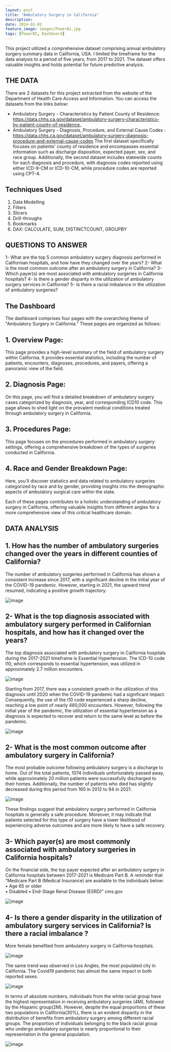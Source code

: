 ```yaml
---
layout: post
title: "Ambulatory Surgery in California"
description:
date: 2024-01-02
feature_image: images/PowerBi.jpg
tags: [PowerBI, Dashboard]
---
```


This project utilized a comprehensive dataset comprising annual ambulatory surgery summary data in California, USA. I limited the timeframe for the data analysis to a period of five years, from 2017 to 2021.
The dataset offers valuable insights and holds potential for future predictive analysis.

<!--more-->

## THE DATA
There are 2 datasets for this project extracted from the website of the Department of Health Care Access and Information. 
You can access the datasets from the links below: 
-	Ambulatory Surgery - Characteristics by Patient County of Residence:  https://data.chhs.ca.gov/dataset/ambulatory-surgery-characteristics-by-patient-county-of-residence_ 
-	Ambulatory Surgery - Diagnosis, Procedure, and External Cause Codes : https://data.chhs.ca.gov/dataset/ambulatory-surgery-diagnosis-procedure-and-external-cause-codes 
The first dataset specifically focuses on patients' county of residence and encompasses essential information such as discharge disposition, expected payer, sex, and race group. Additionally, the second dataset includes statewide counts for each diagnosis and procedure, with diagnosis codes reported using either ICD-9-CM or ICD-10-CM, while procedure codes are reported using CPT-4. 

## Techniques Used 
1. Data Modelling
2. Filters
3. Slicers
4. Drill-throughs
5. Bookmarks
6. DAX: CALCULATE, SUM, DISTINCTCOUNT, GROUPBY


## QUESTIONS TO ANSWER
1-	What are the top 5 common ambulatory surgery diagnosis performed in Californian hospitals, and how have they changed over the years?
2-	What is the most common outcome after an ambulatory surgery in California?
3-	Which payer(s) are most associated with ambulatory surgeries in California hospitals?
4-	Is there a gender disparity in the utilization of ambulatory surgery services in California?
5-	Is there a racial imbalance in the utilization of ambulatory surgeries?

## The Dashboard
The dashboard comprises four pages with the overarching theme of "Ambulatory Surgery in California." These pages are organized as follows:

## 1. Overview Page: 
This page provides a high-level summary of the field of ambulatory surgery within California. It provides essential statistics, including the number of patients, encounters, diagnoses, procedures, and payers, offering a panoramic view of the field.

## 2. Diagnosis Page: 
On this page, you will find a detailed breakdown of ambulatory surgery cases categorized by diagnosis, year, and corresponding ICD10 code. This page allows to shed light on the prevalent medical conditions treated through ambulatory surgery in California.

## 3. Procedures Page: 
This page focuses on the procedures performed in ambulatory surgery settings, offering a comprehensive breakdown of the types of surgeries conducted in California.

## 4. Race and Gender Breakdown Page: 
Here, you'll discover statistics and data related to ambulatory surgeries categorized by race and by gender, providing insights into the demographic aspects of ambulatory surgical care within the state.

Each of these pages contributes to a holistic understanding of ambulatory surgery in California, offering valuable insights from different angles for a more comprehensive view of this critical healthcare domain.

## DATA ANALYSIS

## 1.	How has the number of ambulatory surgeries changed over the years in different counties of California?
The number of ambulatory surgeries performed in California has shown a consistent increase since 2017, with a significant decline in the initial year of the COVID-19 pandemic. However, starting in 2021, the upward trend resumed, indicating a positive growth trajectory.

![image](https://github.com/YounesKhamouna/youneskhamouna.github.io/assets/142261924/7cc55597-ea9f-4161-a7be-1c266dbac90c)

## 2-	What is the top diagnosis associated with ambulatory surgery performed in Californian hospitals, and how has it changed over the years?
The top diagnosis associated with ambulatory surgery in California hospitals during the 2017-2021 timeframe is Essential Hypertension.
The ICD-10 code I10, which corresponds to essential hypertension, was utilized in approximately 2.7 million encounters.

![image](https://github.com/YounesKhamouna/youneskhamouna.github.io/assets/142261924/1c814bba-c93b-45bc-b686-8db957d6ac57)

Starting from 2017, there was a consistent growth in the utilization of this diagnosis until 2020 when the COVID-19 pandemic had a significant impact. Consequently, the use of the I10 code experienced a sharp decline, reaching a low point of nearly 480,000 encounters. 
However, following the initial year of the pandemic, the utilization of essential hypertension as a diagnosis is expected to recover and return to the same level as before the pandemic.

![image](https://github.com/YounesKhamouna/youneskhamouna.github.io/assets/142261924/b2e07246-8480-4ce7-9e11-864e6351e9e6)

## 2-	What is the most common outcome after ambulatory surgery in California?
The most probable outcome following ambulatory surgery is a discharge to home. Out of the total patients, 1074 individuals unfortunately passed away, while approximately 20 million patients were successfully discharged to their homes. Additionally, the number of patients who died has slightly decreased during this period from 160 in 2012 to 94 in 2021.

![image](https://github.com/YounesKhamouna/youneskhamouna.github.io/assets/142261924/28cb49ed-2551-4b97-8aab-311f05bcaba2)

These findings suggest that ambulatory surgery performed in California hospitals is generally a safe procedure. Moreover, it may indicate that patients selected for this type of surgery have a lower likelihood of experiencing adverse outcomes and are more likely to have a safe recovery.

## 3-	Which payer(s) are most commonly associated with ambulatory surgeries in California hospitals?
On the financial side, the top payer expected after an ambulatory surgery in California hospitals between 2017-2021 is Medicare Part B. 
A reminder that “Medicare Part B (Medical Insurance) are available to the individuals below:
•	Age 65 or older  
•	Disabled
•	End-Stage Renal Disease (ESRD)” cms.gov

![image](https://github.com/YounesKhamouna/youneskhamouna.github.io/assets/142261924/81fc3a10-8494-477e-bfd5-b52a42a25f8d)

## 4-	Is there a gender disparity in the utilization of ambulatory surgery services in California? Is there a racial imbalance ?

More female benefited from ambulatory surgery in California hospitals.

![image](https://github.com/YounesKhamouna/youneskhamouna.github.io/assets/142261924/faf556dc-f9be-4591-9a32-f58bc37c595e)

The same trend was observed in Los Angles, the most populated city in California. The Covid19 pandemic has almost the same impact in both reported sexes. 

![image](https://github.com/YounesKhamouna/youneskhamouna.github.io/assets/142261924/51e8a5d8-bad4-442a-ad20-f5d9d309fa30)

In terms of absolute numbers, individuals from the white racial group have the highest representation in receiving ambulatory surgeries (4M), followed by the Hispanic group(2M). 
However, despite the equal proportions of these two populations in California(30%), there is an evident disparity in the distribution of benefits from ambulatory surgery among different racial groups. 
The proportion of individuals belonging to the black racial group who undergo ambulatory surgeries is nearly proportional to their representation in the general population.

![image](https://github.com/YounesKhamouna/youneskhamouna.github.io/assets/142261924/16b0da94-3871-497a-a9bf-7341fb134909)

